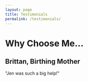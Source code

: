 ```yaml
---
layout: page
title: Testimonials
permalink: /testimonials/
---
```


# Why Choose Me...

## Brittan, Birthing Mother
"Jen was such a big help!"
